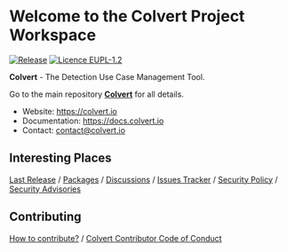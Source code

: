 # Welcome to the Colvert Project Workspace

[![Release](https://img.shields.io/badge/dynamic/json?logo=git&logoColor=white&color=blue&label=Release&query=tag_name&url=https%3A%2F%2Fapi.github.com%2Frepos%2Fcolvert-project%2Fcolvert%2Freleases%2Flatest)](https://github.com/colvert-project/colvert/releases/latest)
[![Licence EUPL-1.2](https://img.shields.io/badge/Licence-EUPL--1.2-blue)](https://joinup.ec.europa.eu/sites/default/files/custom-page/attachment/2020-03/EUPL-1.2%20EN.txt)

**Colvert** - The Detection Use Case Management Tool.

Go to the main repository [**Colvert**](https://github.com/colvert-project/colvert) for all details.

* Website: <https://colvert.io>
* Documentation: <https://docs.colvert.io>
* Contact: <contact@colvert.io>

## Interesting Places

[Last Release](https://github.com/colvert-project/colvert/releases/latest) / 
[Packages](https://github.com/orgs/colvert-project/packages) / 
[Discussions](https://github.com/orgs/colvert-project/discussions) / 
[Issues Tracker](https://github.com/colvert-project/colvert/issues) / 
[Security Policy](https://github.com/colvert-project/colvert/security/policy) / 
[Security Advisories](https://github.com/colvert-project/colvert/security/advisories)

## Contributing

[How to contribute?](https://github.com/colvert-project/colvert/blob/main/CONTRIBUTING.md) / 
[Colvert Contributor Code of Conduct](https://github.com/colvert-project/colvert?tab=coc-ov-file)
